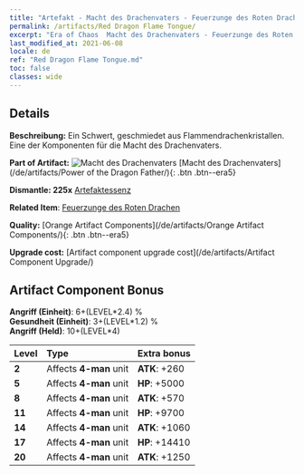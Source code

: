 ```yaml
---
title: "Artefakt - Macht des Drachenvaters - Feuerzunge des Roten Drachen"
permalink: /artifacts/Red Dragon Flame Tongue/
excerpt: "Era of Chaos  Macht des Drachenvaters - Feuerzunge des Roten Drachen. Ein Schwert, geschmiedet aus Flammendrachenkristallen. Eine der Komponenten für die Macht des Drachenvaters."
last_modified_at: 2021-06-08
locale: de
ref: "Red Dragon Flame Tongue.md"
toc: false
classes: wide
---
```




## Details

 **Beschreibung:** Ein Schwert, geschmiedet aus Flammendrachenkristallen. Eine der Komponenten für die Macht des Drachenvaters.

 **Part of Artifact:** ![Macht des Drachenvaters](/images/t/icon_artifact_40.png) [Macht des Drachenvaters](/de/artifacts/Power of the Dragon Father/){: .btn .btn--era5}

 **Dismantle: 225x** [Artefaktessenz](/ItemsDE/con_905/)

 **Related Item**: [Feuerzunge des Roten Drachen](/ItemsDE/art_146/)

 **Quality:** [Orange Artifact Components](/de/artifacts/Orange Artifact Components/){: .btn .btn--era5}

 **Upgrade cost:** [Artifact component upgrade cost](/de/artifacts/Artifact Component Upgrade/)

## Artifact Component Bonus

  **Angriff (Einheit)**: 6+(LEVEL\*2.4) %<br/>**Gesundheit (Einheit)**: 3+(LEVEL\*1.2) %<br/>**Angriff (Held)**: 10+(LEVEL\*4)

  |  Level  | Type |    Extra bonus  | 
  |:--------|:-----|:----------------| 
  | **2** | Affects **4-man** unit | **ATK**: +260 | 
  | **5** | Affects **4-man** unit | **HP**: +5000 | 
  | **8** | Affects **4-man** unit | **ATK**: +570 | 
  | **11** | Affects **4-man** unit | **HP**: +9700 | 
  | **14** | Affects **4-man** unit | **ATK**: +1060 | 
  | **17** | Affects **4-man** unit | **HP**: +14410 | 
  | **20** | Affects **4-man** unit | **ATK**: +1250 | 
